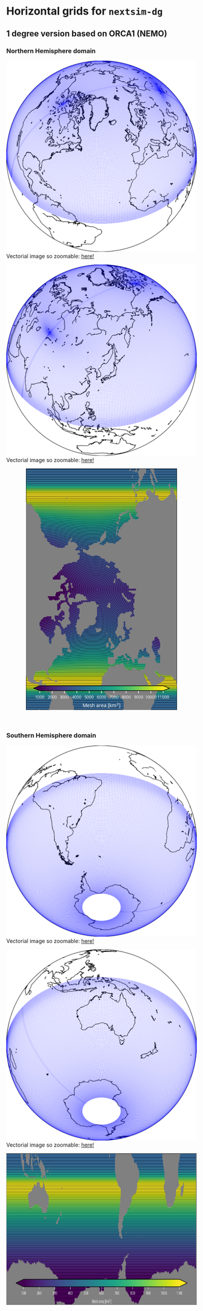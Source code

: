 # Horizontal grids for `nextsim-dg`

## 1 degree version based on ORCA1 (NEMO)

### Northern Hemisphere domain

![**plot**](https://github.com/nextsimdg/grid/blob/main/figs/1degree/NH_35W_f_OUT_ortho.svg) <br>
Vectorial image so zoomable: [here!](https://raw.githubusercontent.com/nextsimdg/grid/main/figs/1degree/NH_35W_f_OUT_ortho.svg)

![**plot**](https://github.com/nextsimdg/grid/blob/main/figs/1degree/NH_130E_f_OUT_ortho.svg) <br>
Vectorial image so zoomable: [here!](https://raw.githubusercontent.com/nextsimdg/grid/main/figs/1degree/NH_130E_f_OUT_ortho.svg)

<p align="center">
  <img width="400" src="https://github.com/nextsimdg/grid/blob/main/figs/1degree/NH_cell_area_+_iso-lat_+_mask.png">
</p>

<br>


### Southern Hemisphere domain

![**plot**](https://github.com/nextsimdg/grid/blob/main/figs/1degree/SH_35W_f_OUT_ortho.svg) <br>
Vectorial image so zoomable: [here!](https://raw.githubusercontent.com/nextsimdg/grid/main/figs/1degree/SH_35W_f_OUT_ortho.svg)

![**plot**](https://github.com/nextsimdg/grid/blob/main/figs/1degree/SH_130E_f_OUT_ortho.svg) <br>
Vectorial image so zoomable: [here!](https://raw.githubusercontent.com/nextsimdg/grid/main/figs/1degree/SH_130E_f_OUT_ortho.svg)

<p align="center">
  <img height="400" src="https://github.com/nextsimdg/grid/blob/main/figs/1degree/SH_cell_area_+_iso-lat_+_mask.png">
</p>

<br>








<!--
<p align="center">
  <img width="400" src="https://github.com/nextsimdg/grid/blob/main/figs/1degree/NH_35W_f_OUT_ortho.svg">
</p>
-->
